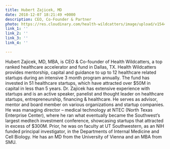```yaml
---
title: Hubert Zajicek, MD
date: 2018-12-07 18:21:49 +0000
description: CEO, Co-Founder & Partner
photo: https://res.cloudinary.com/health-wildcatters/image/upload/v1544206921/Hubert.jpg
link_1: ''
link_2: ''
link_3: ''
link_4: ''

---
```

Hubert Zajicek, MD, MBA, is CEO & Co-founder of Health Wildcatters, a top ranked healthcare accelerator and fund in Dallas, TX. Health Wildcatters provides mentorship, capital and guidance to up to 12 healthcare related startups during an intensive 3 month program annually. The fund has invested in 51 healthcare startups, which have attracted over $50M in capital in less than 5 years. Dr. Zajicek has extensive experience with startups and is an active speaker, panelist and thought leader on healthcare startups, entrepreneurship, financing & healthcare. He serves as advisor, mentor and board member on various organizations and startup companies. He was managing director – medical technology at NTEC (North Texas Enterprise Center), where he ran what eventually became the Southwest’s largest medtech investment conference, showcasing startups that attracted in excess of $300M. Prior, he was on faculty at UT Southwestern, as an NIH funded principal investigator, in the Departments of Internal Medicine and Cell Biology. He has an MD from the University of Vienna and an MBA from SMU.